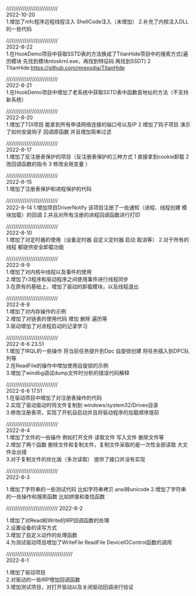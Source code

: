 ////////////////////////////   
2022-10-20   
1.增加了mfc程序远程线程注入 ShellCode注入（未增加）
2.补充了内核注入DLL的一些代码

////////////////////////////   
2022-8-22   
1.在HookDemo项目中获取SSTD表的方法换成了TitanHide项目中的搜索方式(遍历模块 先找到模块ntoskrnl.exe，再找到特征码 再找到SSDT)
2 TitanHide:https://github.com/mrexodia/TitanHide

////////////////////////////   
2022-8-21   
1.在HookDemo项目中增加了老系统中获取SSTD表中函数首地址的方法（不支持新系统）

////////////////////////////   
2022-8-20   
1.增加了TDI项目 能拿到所有申请网络连接的端口号以及IP
2.增加了钩子项目 演示了如何安装钩子 回调原函数 并且增加简单过滤

////////////////////////////   
2022-8-17   
1.增加了反注册表保护的项目（反注册表保护的三种方式 1 直接拿到cookie卸载 2 改回调函数的指令 3 修改全局变量 ）   


////////////////////////////   
2022-8-15   
1.增加了注册表保护和进程保护的代码   


////////////////////////////   
2022-8-14
1.增加项目DriverNotify 该项目注册了一些通知（进程、线程创建 模块加载）的回调
2.并且对所有注册的进程回调函数进行打印


////////////////////////////   
2022-8-10   
1.增加了对定时器的使用（设备定时器 自定义定时器 启动 取消等）
2.对于所有的线程 都提供安全卸载功能

////////////////////////////   
2022-8-9    
1.增加了对内核中线程以及事件的使用   
2.增加了r3程序和驱动程序之间使用事件进行线程同步   
3.在原有的基础上，增加了驱动的卸载模块，以及线程退出      
   

////////////////////////////   
2022-8-8    
1.增加了对内存操作的示例   
2.增加了对链表的使用代码 增加 删除 遍历等   
3.驱动增加了对进程启动的记录学习   
   
   
////////////////////////////   
2022-8-6 23.51   
1.增加了IRQL的一些操作 将当前任务提升到Dpc 自旋锁创建 将任务插入到DPC队列等   
2.在ReadFile的操作中增加使用自旋锁的示例   
3.增加了windbg调试dump文件时分析的错误代码解释   
   
   
   
////////////////////////////  
2022-8-6 17.51  
1.在驱动项目中增加了对注册表操作的代码  
2.实现了驱动驱动时将文件复制到 windows/system32/Drives目录  
3.修改注册表项，实现了开机自启动并且将驱动程序的加载顺序提前   
   
   
////////////////////////////    
2022-8-4    
1.增加了文件的一些操作 例如打开文件 读取文件 写入文件 删除文件等   
2.增加了两个函数 删除文件和复制文件，复制文件采取的是一次性全部读取 大文件会出错   
3.对于复制文件的优化版（多次读取） 提供了接口并没有实现   
   
////////////////////////////   
2022-8-3   
   
1.增加了字符串的一些测试代码 比如字符串拷贝  ansi转unicode
2.增加了字符串的一些操作和搜索函数 比如拼接和查找函数
   
//////////////////////////// 
2022-8-2 
   
1.增加了对Read和Write的IRP回调函数的处理   
2.设置设备的读写方式   
3.增加了自定义动作的处理函数   
4.为测试驱动项目增加了WriteFile ReadFile DeviceIOControl函数的调用   
  
////////////////////////////////////   
2022-8-1   

1.增加了驱动项目   
2.对驱动的一些IRP增加回调函数   
3.增加测试项目，对打开驱动以及关闭驱动回调进行验证   
